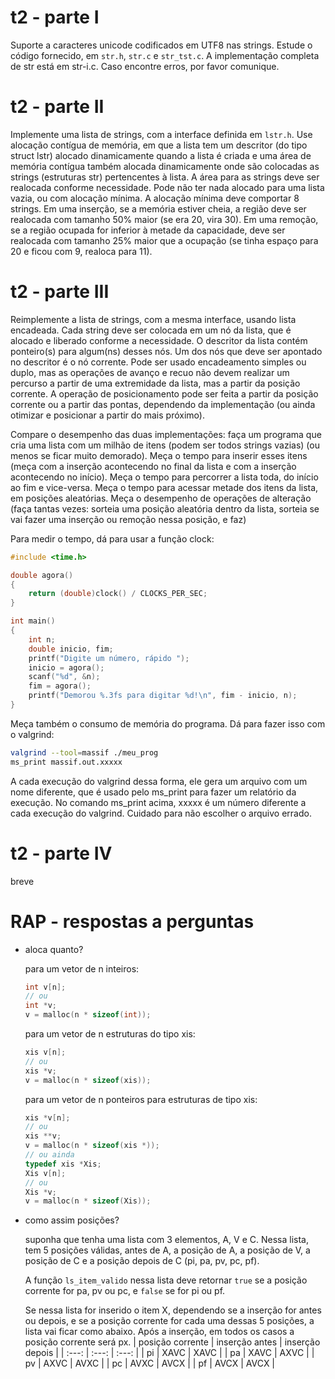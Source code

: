 # t2 - parte I

Suporte a caracteres unicode codificados em UTF8 nas strings.
Estude o código fornecido, em `str.h`, `str.c` e `str_tst.c`.
A implementação completa de str está em str-i.c.
Caso encontre erros, por favor comunique.

# t2 - parte II

Implemente uma lista de strings, com a interface definida em `lstr.h`.
Use alocação contígua de memória, em que a lista tem um descritor (do tipo struct lstr) alocado dinamicamente quando a lista é criada e uma área de memória contígua também alocada dinamicamente onde são colocadas as strings (estruturas str) pertencentes à lista.
A área para as strings deve ser realocada conforme necessidade.
Pode não ter nada alocado para uma lista vazia, ou com alocação mínima.
A alocação mínima deve comportar 8 strings.
Em uma inserção, se a memória estiver cheia, a região deve ser realocada com tamanho 50% maior (se era 20, vira 30).
Em uma remoção, se a região ocupada for inferior à metade da capacidade, deve ser realocada com tamanho 25% maior que a ocupação (se tinha espaço para 20 e ficou com 9, realoca para 11).

# t2 - parte III

Reimplemente a lista de strings, com a mesma interface, usando lista encadeada.
Cada string deve ser colocada em um nó da lista, que é alocado e liberado conforme a necessidade. O descritor da lista contém ponteiro(s) para algum(ns) desses nós.
Um dos nós que deve ser apontado no descritor é o nó corrente.
Pode ser usado encadeamento simples ou duplo, mas as operações de avanço e recuo não devem realizar um percurso a partir de uma extremidade da lista, mas a partir da posição corrente.
A operação de posicionamento pode ser feita a partir da posição corrente ou a partir das pontas, dependendo da implementação (ou ainda otimizar e posicionar a partir do mais próximo).

Compare o desempenho das duas implementações: faça um programa que cria uma lista com um milhão de itens (podem ser todos strings vazias) (ou menos se ficar muito demorado).
Meça o tempo para inserir esses itens (meça com a inserção acontecendo no final da lista e com a inserção acontecendo no início).
Meça o tempo para percorrer a lista toda, do início ao fim e vice-versa.
Meça o tempo para acessar metade dos itens da lista, em posições aleatórias.
Meça o desempenho de operações de alteração (faça tantas vezes: sorteia uma posição aleatória dentro da lista, sorteia se vai fazer uma inserção ou remoção nessa posição, e faz)

Para medir o tempo, dá para usar a função clock:
```c
#include <time.h>

double agora()
{
    return (double)clock() / CLOCKS_PER_SEC;
}

int main()
{
    int n;
    double inicio, fim;
    printf("Digite um número, rápido ");
    inicio = agora();
    scanf("%d", &n);
    fim = agora();
    printf("Demorou %.3fs para digitar %d!\n", fim - inicio, n);
}
```
Meça também o consumo de memória do programa.
Dá para fazer isso com o valgrind:
```sh
valgrind --tool=massif ./meu_prog
ms_print massif.out.xxxxx
```
A cada execução do valgrind dessa forma, ele gera um arquivo com um nome diferente, que é usado pelo ms_print para fazer um relatório da execução. No comando ms_print acima, xxxxx é um número diferente a cada execução do valgrind. Cuidado para não escolher o arquivo errado.

# t2 - parte IV

breve

# RAP - respostas a perguntas

- aloca quanto?

   para um vetor de n inteiros:
   ```c
   int v[n];
   // ou
   int *v;
   v = malloc(n * sizeof(int));
   ```
   para um vetor de n estruturas do tipo xis:
   ```c
   xis v[n];
   // ou
   xis *v;
   v = malloc(n * sizeof(xis));
   ```
   para um vetor de n ponteiros para estruturas de tipo xis:
   ```c
   xis *v[n];
   // ou
   xis **v;
   v = malloc(n * sizeof(xis *));
   // ou ainda
   typedef xis *Xis;
   Xis v[n];
   // ou
   Xis *v;
   v = malloc(n * sizeof(Xis));
   ```

- como assim posições?

   suponha que tenha uma lista com 3 elementos, A, V e C. Nessa lista, tem 5 posições válidas, antes de A, a posição de A, a posição de V, a posição de C e a posição depois de C (pi, pa, pv, pc, pf).

   A função `ls_item_valido` nessa lista deve retornar `true` se a posição corrente for pa, pv ou pc, e `false` se for pi ou pf.

   Se nessa lista for inserido o item X, dependendo se a inserção for antes ou depois, e se a posição corrente for cada uma dessas 5 posições, a lista vai ficar como abaixo. Após a inserção, em todos os casos a posição corrente será px.
    | posição corrente | inserção antes | inserção depois |
    | :---: | :---: | :---: |
    | pi | XAVC | XAVC |
    | pa | XAVC | AXVC |
    | pv | AXVC | AVXC |
    | pc | AVXC | AVCX |
    | pf | AVCX | AVCX |
